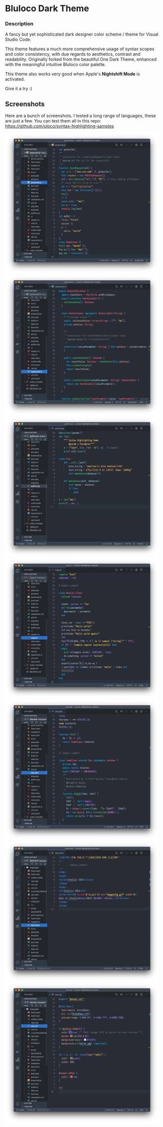 # Bluloco Dark Theme

### Description

A fancy but yet sophisticated dark designer color scheme / theme for
Visual Studio Code.

This theme features a much more comprehensive usage of syntax scopes and color
consistency, with due regards to aesthetics, contrast and readability.
Originally forked from the beautiful One Dark Theme, enhanced with the
meaningful intuitive Bluloco color palette.

This theme also works very good when Apple's **Nightshift Mode** is activated.

Give it a try :)

## Screenshots

Here are a bunch of screenshots. I tested a long range of languages, these are just a few.
You can test them all in this repo:
https://github.com/uloco/syntax-highlighting-samples

![js](screenshots/js.png)
![ts](screenshots/ts.png)
![py](screenshots/py.png)
![rb](screenshots/rb.png)
![php](screenshots/php.png)
![html](screenshots/html.png)
![css](screenshots/css.png)
